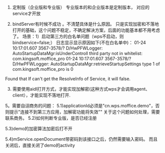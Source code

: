 1. 定制版（企业版和专业版）
专业版本的和企业版本是定制版本， <action android:name="cn.wps.moffice.service.OfficeService"/>对应的service才开放

2. bindServer有时候不成功 。不清楚具体是什么原因。
只是实现加密和不落地打开的基础，这个问题不稳定，不确定解决方案，后面的功能基本都不用考虑了。
场景：1）启动第三方的白名单问题（wps不启动，则bindservice=false;）
日志显示显示原因如下(不在白名单中)：
01-24 10:17:01.607 3567-3578/? D/HwPFWLogger: AutoStartupDataMgr:isUnderControll third party not in whitelist: com.kingsoft.moffice_pro
01-24 10:17:01.607 3567-3578/? D/HwPFWLogger: AutoStartupDataMgr:retrieveStartupSettings type 1 of com.kingsoft.moffice_pro is 0

Found that If can't get the ResolveInfo of Service, it will false.

3. 需要使用aidl打开方式，才能实现加解密(这种方式wps才会调用agent、client），才能实现不落地打开.

5。需要自诩商务的问题：
5.1)applicationId必须是"cn.wps.moffice.demo"，否则提示"连接不到第三方应用，加解密功能将失效""
   关于这个问题如何处理，需要联系商务。
5.2)如何判断专业版，是否已经注册

5.3)demo的加密算法加密后打不开

5.4)mService.openDocument带密码到该接口之后，仍然需要输入密码。
而且关闭后，直接关闭了demo的activity

